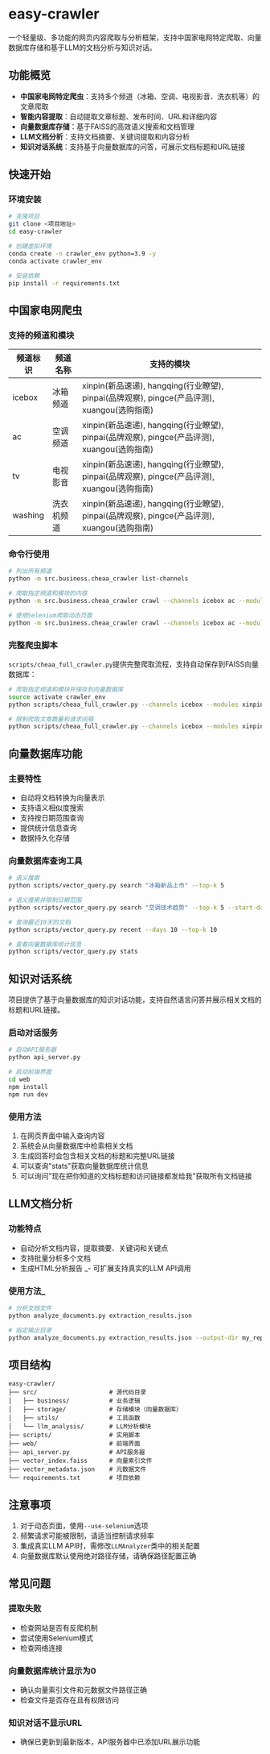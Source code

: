 # easy-crawler

一个轻量级、多功能的网页内容爬取与分析框架，支持中国家电网特定爬取、向量数据库存储和基于LLM的文档分析与知识对话。

## 功能概览

- **中国家电网特定爬虫**：支持多个频道（冰箱、空调、电视影音、洗衣机等）的文章爬取
- **智能内容提取**：自动提取文章标题、发布时间、URL和详细内容
- **向量数据库存储**：基于FAISS的高效语义搜索和文档管理
- **LLM文档分析**：支持文档摘要、关键词提取和内容分析
- **知识对话系统**：支持基于向量数据库的问答，可展示文档标题和URL链接

## 快速开始

### 环境安装

```bash
# 克隆项目
git clone <项目地址>
cd easy-crawler

# 创建虚拟环境
conda create -n crawler_env python=3.9 -y
conda activate crawler_env

# 安装依赖
pip install -r requirements.txt
```

## 中国家电网爬虫

### 支持的频道和模块

| 频道标识 | 频道名称 | 支持的模块 |
|---------|---------|-----------|
| icebox  | 冰箱频道 | xinpin(新品速递), hangqing(行业瞭望), pinpai(品牌观察), pingce(产品评测), xuangou(选购指南) |
| ac      | 空调频道 | xinpin(新品速递), hangqing(行业瞭望), pinpai(品牌观察), pingce(产品评测), xuangou(选购指南) |
| tv      | 电视影音 | xinpin(新品速递), hangqing(行业瞭望), pinpai(品牌观察), pingce(产品评测), xuangou(选购指南) |
| washing | 洗衣机频道 | xinpin(新品速递), hangqing(行业瞭望), pinpai(品牌观察), pingce(产品评测), xuangou(选购指南) |

### 命令行使用

```bash
# 列出所有频道
python -m src.business.cheaa_crawler list-channels

# 爬取指定频道和模块的内容
python -m src.business.cheaa_crawler crawl --channels icebox ac --modules xinpin --output cheaa_crawl_result.json

# 使用Selenium爬取动态页面
python -m src.business.cheaa_crawler crawl --channels icebox ac --modules xinpin --use-selenium
```

### 完整爬虫脚本

`scripts/cheaa_full_crawler.py`提供完整爬取流程，支持自动保存到FAISS向量数据库：

```bash
# 爬取指定频道和模块并保存到向量数据库
source activate crawler_env
python scripts/cheaa_full_crawler.py --channels icebox --modules xinpin

# 限制爬取文章数量和请求间隔
python scripts/cheaa_full_crawler.py --channels icebox --modules xinpin --batch-size 10 --delay 3
```

## 向量数据库功能

### 主要特性

- 自动将文档转换为向量表示
- 支持语义相似度搜索
- 支持按日期范围查询
- 提供统计信息查询
- 数据持久化存储

### 向量数据库查询工具

```bash
# 语义搜索
python scripts/vector_query.py search "冰箱新品上市" --top-k 5

# 语义搜索并限制日期范围
python scripts/vector_query.py search "空调技术趋势" --top-k 5 --start-date 2025-09-01 --end-date 2025-09-30

# 查询最近10天的文档
python scripts/vector_query.py recent --days 10 --top-k 10

# 查看向量数据库统计信息
python scripts/vector_query.py stats
```

## 知识对话系统

项目提供了基于向量数据库的知识对话功能，支持自然语言问答并展示相关文档的标题和URL链接。

### 启动对话服务

```bash
# 启动API服务器
python api_server.py

# 启动前端界面
cd web
npm install
npm run dev
```

### 使用方法

1. 在网页界面中输入查询内容
2. 系统会从向量数据库中检索相关文档
3. 生成回答时会包含相关文档的标题和完整URL链接
4. 可以查询"stats"获取向量数据库统计信息
5. 可以询问"现在把你知道的文档标题和访问链接都发给我"获取所有文档链接

## LLM文档分析

### 功能特点

- 自动分析文档内容，提取摘要、关键词和关键点
- 支持批量分析多个文档
- 生成HTML分析报告
_- 可扩展支持真实的LLM API调用

### 使用方法_

```bash
# 分析文档文件
python analyze_documents.py extraction_results.json

# 指定输出目录
python analyze_documents.py extraction_results.json --output-dir my_reports
```

## 项目结构

```
easy-crawler/
├── src/                    # 源代码目录
│   ├── business/           # 业务逻辑
│   ├── storage/            # 存储模块（向量数据库）
│   ├── utils/              # 工具函数
│   └── llm_analysis/       # LLM分析模块
├── scripts/                # 实用脚本
├── web/                    # 前端界面
├── api_server.py           # API服务器
├── vector_index.faiss      # 向量索引文件
├── vector_metadata.json    # 元数据文件
└── requirements.txt        # 项目依赖
```

## 注意事项

1. 对于动态页面，使用`--use-selenium`选项
2. 频繁请求可能被限制，请适当控制请求频率
3. 集成真实LLM API时，需修改`LLMAnalyzer`类中的相关配置
4. 向量数据库默认使用绝对路径存储，请确保路径配置正确

## 常见问题

### 提取失败
- 检查网站是否有反爬机制
- 尝试使用Selenium模式
- 检查网络连接

### 向量数据库统计显示为0
- 确认向量索引文件和元数据文件路径正确
- 检查文件是否存在且有权限访问

### 知识对话不显示URL
- 确保已更新到最新版本，API服务器中已添加URL展示功能